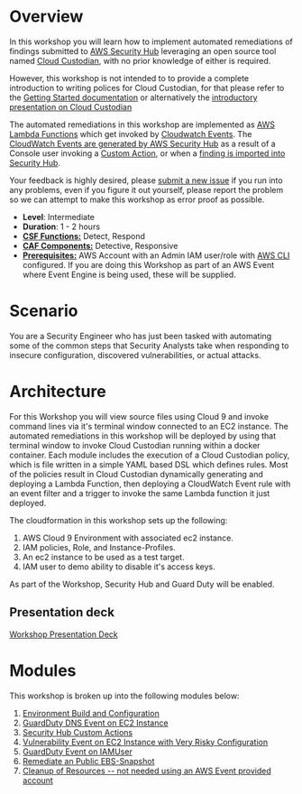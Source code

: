 # Overview
In this workshop you will learn how to implement automated remediations of findings submitted to [AWS Security Hub](https://aws.amazon.com/security-hub/) leveraging an open source tool named [Cloud Custodian](https://cloudcustodian.io/), with no prior knowledge of either is required.

However, this workshop is not intended to to provide a complete introduction to writing polices for Cloud Custodian, for that please refer to the [Getting Started documentation](https://cloudcustodian.io/docs/aws/gettingstarted.html) or alternatively the [introductory presentation on Cloud Custodian](https://www.socallinuxexpo.org/sites/default/files/presentations/CloudCustodian%40Scale17x.pdf)

The automated remediations in this workshop are implemented as [AWS Lambda Functions](https://aws.amazon.com/lambda/) which get invoked by  [Cloudwatch Events](https://docs.aws.amazon.com/AmazonCloudWatch/latest/events/WhatIsCloudWatchEvents.html). The [CloudWatch Events are generated by AWS Security Hub](https://docs.aws.amazon.com/en_pv/securityhub/latest/userguide/securityhub-cloudwatch-events.html#securityhub-cwe-configure) as a result of a Console user invoking a [Custom Action](https://docs.aws.amazon.com/en_pv/securityhub/latest/userguide/securityhub-cloudwatch-events.html#securityhub-cwe-send), or when a [finding is imported into Security Hub](https://docs.aws.amazon.com/en_pv/securityhub/latest/userguide/securityhub-findings.html).

Your feedback is highly desired, please [submit a new issue](https://github.com/FireballDWF/securityhub-remediations/issues/new) if you run into any problems, even if you figure it out yourself, please report the problem so we can attempt to make this workshop as error proof as possible.

* **Level**: Intermediate
* **Duration**: 1 - 2 hours
* **[CSF Functions:](https://www.nist.gov/cyberframework/online-learning/five-functions)** Detect, Respond
* **[CAF Components:](https://d0.awsstatic.com/whitepapers/AWS_CAF_Security_Perspective.pdf")** Detective, Responsive
* **[Prerequisites:](https://awssecworkshops.com/getting-started/)** AWS Account with an Admin IAM user/role with [AWS CLI](https://aws.amazon.com/cli/) configured. If you are doing this Workshop as part of an AWS Event where Event Engine is being used, these will be supplied.

# Scenario

You are a Security Engineer who has just been tasked with automating some of the common steps that Security Analysts take when responding to insecure configuration, discovered vulnerabilities, or actual attacks.

# Architecture

For this Workshop you will view source files using Cloud 9 and invoke command lines via it's terminal window connected to an EC2 instance.
The automated remediations in this workshop will be deployed by using that terminal window to invoke Cloud Custodian running within a docker container.
Each module includes the execution of a Cloud Custodian policy, which is file written in a simple YAML based DSL which defines rules.
Most of the policies result in Cloud Custodian dynamically generating and deploying a Lambda Function, then deploying a CloudWatch Event rule with an event filter and a trigger to invoke the same Lambda function it just deployed.

The cloudformation in this workshop sets up the following:
1. AWS Cloud 9 Environment with associated ec2 instance.
2. IAM policies, Role, and Instance-Profiles.
3. An ec2 instance to be used as a test target.
4. IAM user to demo ability to disable it's access keys.

As part of the Workshop, Security Hub and Guard Duty will be enabled.

## Presentation deck
[Workshop Presentation Deck](./Security-Hub-Automated-Remediations-Workshop_DavidFiliatrault.pptx)

# Modules

This workshop is broken up into the following modules below:

1. [Environment Build and Configuration](./01-environment-setup.md)
2. [GuardDuty DNS Event on EC2 Instance](./02-guardduty-dns-event.md)
3. [Security Hub Custom Actions](./03-securityhub-custom-actions.md)
4. [Vulnerability Event on EC2 Instance with Very Risky Configuration](./04-ec2-instance-high-risk-config.md)
5. [GuardDuty Event on IAMUser](./05-guardduty-iam-user.md)
6. [Remediate an Public EBS-Snapshot](./06-ebs-snapshot-public.md)
7. [Cleanup of Resources -- not needed using an AWS Event provided account](./07-cleanup.md)
